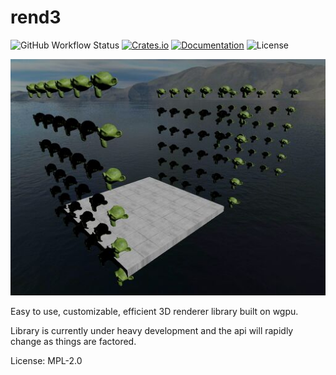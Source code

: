 # rend3

![GitHub Workflow Status](https://img.shields.io/github/workflow/status/BVE-Reborn/rend3/CI)
[![Crates.io](https://img.shields.io/crates/v/rend3)](https://crates.io/crates/rend3)
[![Documentation](https://docs.rs/rend3/badge.svg)](https://docs.rs/rend3)
![License](https://img.shields.io/crates/l/rend3)

![](examples/scene-viewer/screenshot.jpg)

Easy to use, customizable, efficient 3D renderer library built on wgpu.

Library is currently under heavy development and the api will rapidly change
as things are factored.

License: MPL-2.0
